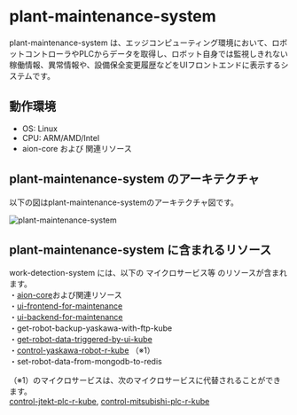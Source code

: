 # plant-maintenance-system　　
plant-maintenance-system は、エッジコンピューティング環境において、ロボットコントローラやPLCからデータを取得し、ロボット自身では監視しきれない稼働情報、異常情報や、設備保全変更履歴などをUIフロントエンドに表示するシステムです。

## 動作環境

* OS: Linux  
* CPU: ARM/AMD/Intel  
* aion-core および 関連リソース  

## plant-maintenance-system のアーキテクチャ   
以下の図はplant-maintenance-systemのアーキテクチャ図です。  

![plant-maintenance-system](documents/plant_maintenance_system.drowio.png)


## plant-maintenance-system に含まれるリソース
work-detection-system には、以下の マイクロサービス等 のリソースが含まれます。  
・[aion-core](https://github.com/latonaio/aion-core)および関連リソース      
・[ui-frontend-for-maintenance](https://github.com/latonaio/ui-frontend-for-maintenance)   
・[ui-backend-for-maintenance](https://github.com/latonaio/ui-backend-for-maintenance)   
・get-robot-backup-yaskawa-with-ftp-kube  
・[get-robot-data-triggered-by-ui-kube](https://github.com/latonaio/get-robot-data-triggered-by-ui-kube)    
・[control-yaskawa-robot-r-kube](https://github.com/latonaio/control-yaskawa-robot-r-kube)    （※1）  
・set-robot-data-from-mongodb-to-redis  

（※1）のマイクロサービスは、次のマイクロサービスに代替されることができます。  
[control-jtekt-plc-r-kube](https://github.com/latonaio/control-jtekt-plc-r-kube), [control-mitsubishi-plc-r-kube](https://github.com/latonaio/control-mitsubishi-plc-r-kube)  


